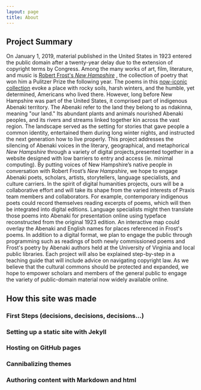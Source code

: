 ```yaml
---
layout: page
title: About
---
```


## Project Summary

On January 1, 2019, material published in the United States in 1923 entered the public domain after a twenty-year delay due to the extension of copyright terms by Congress. Among the many works of art, film, literature, and music is [Robert Frost's *New Hampshire*](https://archive.org/details/NewHampshireRobertFrost1923/page/n9) , the collection of poetry that won him a Pulitzer Prize the following year. The poems in this [now-iconic collection](https://everybodyslibraries.com/2018/12/31/public-domain-day-advent-calendar-31-new-hampshire-by-robert-frost/) evoke a place with rocky soils, harsh winters, and the humble, yet determined, Americans who lived there. However, long before New Hampshire was part of the United States,  it comprised part of indigenous Abenaki territory. The Abenaki refer to the land they belong to as ndakinna, meaning "our land." Its abundant plants and animals nourished Abenaki peoples, and its rivers and streams linked together kin across the vast region. The landscape served as the setting for stories that gave people a common identity, entertained them during long winter nights, and instructed the next generation how to live properly.  This project addresses the silencing of Abenaki voices in the literary, geographical, and metaphorical *New Hampshire* through a variety of digital projects,presented together in a website designed with low barriers to entry and access (ie. minimal computing). By putting voices of New Hampshire’s native people in conversation with Robert Frost’s *New Hampshire*, we hope to engage Abenaki poets, scholars, artists, storytellers, language specialists, and culture carriers. In the spirit of digital humanities projects, ours will be a collaborative effort and will take its shape from the varied interests of Praxis team members and collaborators. For example, contemporary indigenous poets could  record themselves reading excerpts of poems, which will then be integrated into digital editions. Language specialists might then translate those poems into Abenaki for presentation online using typeface reconstructed from the original 1923 edition. An interactive map could  overlay the Abenaki and English names for places referenced in Frost's poems. In addition to a digital format, we plan to engage the public through programming such as readings of both newly commissioned poems and Frost's poetry by Abenaki authors held at the University of Virginia and local public libraries. Each project will also be explained step-by-step in a teaching guide that will include advice on navigating copyright law. As we believe that the cultural commons should be protected and expanded, we hope to empower scholars and members of the general public to engage the variety of public-domain material now widely available online.

## How this site was made

### First Steps (decisions, decisions, decisions...)

### Setting up a static site with Jekyll

### Hosting on GitHub pages

### Cannibalizing themes

### Authoring content with Markdown and html